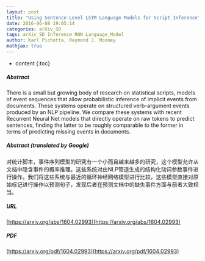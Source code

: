 ```yaml
---
layout: post
title: "Using Sentence-Level LSTM Language Models for Script Inference"
date: 2016-06-08 19:05:14
categories: arXiv_SD
tags: arXiv_SD Inference RNN Language_Model
author: Karl Pichotta, Raymond J. Mooney
mathjax: true
---
```


* content
{:toc}

##### Abstract
There is a small but growing body of research on statistical scripts, models of event sequences that allow probabilistic inference of implicit events from documents. These systems operate on structured verb-argument events produced by an NLP pipeline. We compare these systems with recent Recurrent Neural Net models that directly operate on raw tokens to predict sentences, finding the latter to be roughly comparable to the former in terms of predicting missing events in documents.

##### Abstract (translated by Google)
对统计脚本，事件序列模型的研究有一个小而且越来越多的研究，这个模型允许从文档中隐含事件的概率推理。这些系统对由NLP管道生成的结构化动词参数事件进行操作。我们将这些系统与最近的循环神经网络模型进行比较，这些模型直接对原始标记进行操作以预测句子，发现后者在预测文档中的缺失事件方面与前者大致相当。

##### URL
[https://arxiv.org/abs/1604.02993](https://arxiv.org/abs/1604.02993)

##### PDF
[https://arxiv.org/pdf/1604.02993](https://arxiv.org/pdf/1604.02993)

